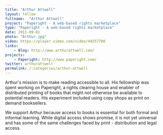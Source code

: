 ```yaml
---
title: "Arthur Attwell"
layout: fellow
fullname:  "Arthur Attwell"
project: "Paperight - A web-based rights marketplace"
type: "Paperight - A web-based rights marketplace"
date: 2011-09-01
photo: "Arthur.jpg"
video: https://player.vimeo.com/video/49257700
links:
    - Blog: http://www.arthurattwell.com/
projects:
    - Paperight: http://www.paperight.com/
twitter: arthurattwell
permalink: /:categories/arthur-attwell
---
```


Arthur's mission is to make reading accessible to all. His fellowship was spent working on Paperight, a rights clearing house and enabler of distributed printing of books that might not otherwise be available to potential readers. His experiment included using copy shops as print on demand booksellers.

We support Arthur because access to books is essential for both formal and informal learning. While digital access shows promise, it is not yet universal and has some of the same challenges faced by print - distribution and legal access.
